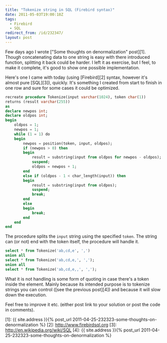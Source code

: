 ```yaml
---
title: "Tokenize string in SQL (Firebird syntax)"
date: 2011-05-03T19:00:18Z
tags:
  - Firebird
  - SQL
redirect_from: /id/232347/
layout: post
---
```

Few days ago I wrote ["Some thoughts on denormalization" post][1]. Though concatenating data to one string is easy with there introduced function, splitting it back could be harder. I left it as exercise, but I feel, to make it complete, it's good to show one possible implementation.

Here's one I came with today (using [Firebird][2] syntax, however it's almost pure [SQL][3]), quickly. It's something I created from start to finish in one row and sure for some cases it could be optimized.

```sql
recreate procedure Tokenize(input varchar(1024), token char(1))
returns (result varchar(255))
as
declare newpos int;
declare oldpos int;
begin
	oldpos = 1;
	newpos = 1;
	while (1 = 1) do
	begin
		newpos = position(token, input, oldpos);
		if (newpos > 0) then
		begin
			result = substring(input from oldpos for newpos - oldpos);
			suspend;
			oldpos = newpos + 1;
		end
		else if (oldpos - 1 < char_length(input)) then
		begin
			result = substring(input from oldpos);
			suspend;
			break;
		end
		else
		begin
			break;
		end
	end
end
```

The procedure splits the `input` string using the specified `token`. The string can (or not) end with the token itself, the procedure will handle it.

```sql
select * from Tokenize('ab,cd,e', ',')
union all
select * from Tokenize('ab,cd,e,', ',');
union all
select * from Tokenize('ab,cd,e,,', ',');
```

What it is not handling is some form of quoting in case there's a token inside the element. Mainly because its intended purpose is to tokenize strings you can control ([see the previous post][4]) and because it will slow down the execution.

Feel free to improve it etc. (either post link to your solution or post the code in comments).

[1]: {{ site.address }}{% post_url 2011-04-25-232323-some-thoughts-on-denormalization %}
[2]: http://www.firebirdsql.org
[3]: http://en.wikipedia.org/wiki/SQL
[4]: {{ site.address }}{% post_url 2011-04-25-232323-some-thoughts-on-denormalization %}